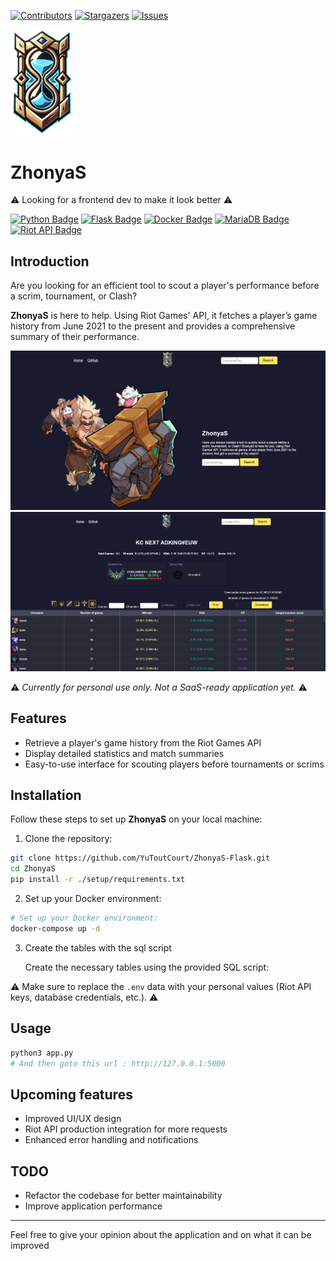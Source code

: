 [![Contributors][contributors-shield]][contributors-url]
[![Stargazers][stars-shield]][stars-url]
[![Issues][issues-shield]][issues-url]

<img src="static/images/logo.png" width=100>

# ZhonyaS

⚠️ Looking for a frontend dev to make it look better ⚠️

[![Python Badge](https://img.shields.io/badge/Python-3-brightgreen.svg?style=plastic)](https://www.python.org/)
[![Flask Badge](https://img.shields.io/badge/Flask-aqua.svg?style=plastic)](https://flask.palletsprojects.com/)
[![Docker Badge](https://img.shields.io/badge/Docker-blue.svg?style=plastic)](https://www.docker.com/)
[![MariaDB Badge](https://img.shields.io/badge/MariaDB-yellow.svg?style=plastic)](https://mariadb.org/)
[![Riot API Badge](https://img.shields.io/badge/Riot%20API-red.svg?style=plastic)](https://developer.riotgames.com/)


## Introduction

Are you looking for an efficient tool to scout a player's performance before a scrim, tournament, or Clash?

**ZhonyaS** is here to help. Using Riot Games' API, it fetches a player’s game history from June 2021 to the present and provides a comprehensive summary of their performance.


<img src="readme_image/home.png" width=1000>
<img src="readme_image/caliste_view.png" width=1000>

⚠️ *Currently for personal use only. Not a SaaS-ready application yet.* ⚠️

## Features

- Retrieve a player's game history from the Riot Games API
- Display detailed statistics and match summaries
- Easy-to-use interface for scouting players before tournaments or scrims

## Installation 

Follow these steps to set up **ZhonyaS** on your local machine:
1. Clone the repository:
```bash
git clone https://github.com/YuToutCourt/ZhonyaS-Flask.git
cd ZhonyaS
pip install -r ./setup/requirements.txt
```
2. Set up your Docker environment:
```bash
# Set up your Docker environment:
docker-compose up -d
```

3. Create the tables with the sql script 

    Create the necessary tables using the provided SQL script:

⚠️ Make sure to replace the `.env` data with your personal values (Riot API keys, database credentials, etc.). ⚠️

## Usage

```bash
python3 app.py
# And then goto this url : http://127.0.0.1:5000
```

## Upcoming features
- Improved UI/UX design
- Riot API production integration for more requests
- Enhanced error handling and notifications

## TODO
- Refactor the codebase for better maintainability
- Improve application performance

----

Feel free to give your opinion about the application and on what it can be improved

[contributors-shield]: https://img.shields.io/github/contributors/YuToutCourt/ZhonyaS?style=for-the-badge
[contributors-url]: https://github.com/YuToutCourt/ZhonyaS/graphs/contributors
[stars-shield]: https://img.shields.io/github/stars/YuToutCourt/ZhonyaS.svg?style=for-the-badge
[stars-url]: https://github.com/YuToutCourt/ZhonyaS/stargazers
[issues-shield]: https://img.shields.io/github/issues/YuToutCourt/ZhonyaS.svg?style=for-the-badge
[issues-url]: https://github.com/YuToutCourt/ZhonyaS/issues